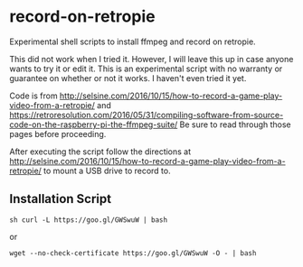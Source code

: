 # record-on-retropie
Experimental shell scripts to install ffmpeg and record on retropie. 

This did not work when I tried it. However, I will leave this up in case anyone wants to try it or edit it.
This is an experimental script with no warranty or guarantee on whether or not it works. I haven't even tried it yet.

Code is from http://selsine.com/2016/10/15/how-to-record-a-game-play-video-from-a-retropie/
and https://retroresolution.com/2016/05/31/compiling-software-from-source-code-on-the-raspberry-pi-the-ffmpeg-suite/
Be sure to read through those pages before proceeding.

After executing the script follow the directions at http://selsine.com/2016/10/15/how-to-record-a-game-play-video-from-a-retropie/ to mount a USB drive to record to. 


Installation Script
------------
```
sh curl -L https://goo.gl/GWSwuW | bash
```
or
```
wget --no-check-certificate https://goo.gl/GWSwuW -O - | bash
```
